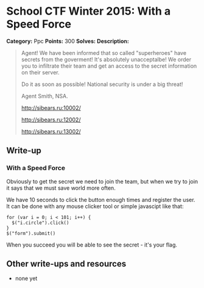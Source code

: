 # School CTF Winter 2015: With a Speed Force

**Category:** Ppc
**Points:** 300
**Solves:** 
**Description:**

> Agent! We have been informed that so called "superheroes" have secrets from the goverment! It's absolutely unacceptalbe! We order you to infiltrate their team and get an access to the secret information on their server.
> 
> 
> Do it as soon as possible! National security is under a big threat!
> 
> 
> Agent Smith, NSA.
> 
> 
> <http://sibears.ru:10002/>
> 
> 
> <http://sibears.ru:12002/>
> 
> 
> <http://sibears.ru:13002/>


## Write-up

<div><h3>With a Speed Force</h3><p>Obviously to get the secret we need to join the team, but when we try to join it says that we must save world more often. </p>
<p>We have 10 seconds to click the button enough times and register the user. It can be done with any mouse clicker tool or simple javascipt like that: </p>
<pre><code>for (var i = 0; i &lt; 101; i++) {
  $("i.circle").click()
}
$("form").submit()
</code></pre>
<p>When you succeed you will be able to see the secret - it's your flag.</p></div>

## Other write-ups and resources

* none yet
